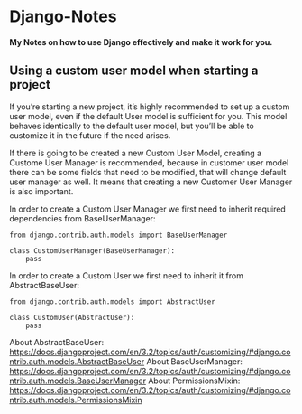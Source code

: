 # Django-Notes
#### My Notes on how to use Django effectively and make it work for you.

## Using a custom user model when starting a project


If you’re starting a new project, it’s highly recommended to set up a custom user model, even if the default User model is sufficient for you. This model behaves identically to the default user model, but you’ll be able to customize it in the future if the need arises.

If there is going to be created a new Custom User Model, creating a Custome User Manager is recommended, because in customer user model there can be some fields that need to be modified, that will change default user manager as well. It means that creating a new Customer User Manager is also important.

In order to create a Custom User Manager we first need to inherit required dependencies from BaseUserManager: 

```
from django.contrib.auth.models import BaseUserManager

class CustomUserManager(BaseUserManager):
    pass
```

In order to create a Custom User we first need to inherit it from AbstractBaseUser:

```
from django.contrib.auth.models import AbstractUser

class CustomUser(AbstractUser):
    pass
```

About AbstractBaseUser: https://docs.djangoproject.com/en/3.2/topics/auth/customizing/#django.contrib.auth.models.AbstractBaseUser
About BaseUserManager: https://docs.djangoproject.com/en/3.2/topics/auth/customizing/#django.contrib.auth.models.BaseUserManager
About PermissionsMixin: https://docs.djangoproject.com/en/3.2/topics/auth/customizing/#django.contrib.auth.models.PermissionsMixin



